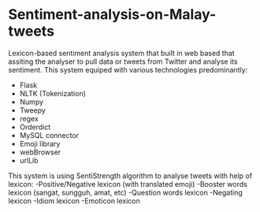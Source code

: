 # Sentiment-analysis-on-Malay-tweets

Lexicon-based sentiment analysis system that built in web based that assiting the analyser to pull data or tweets from Twitter and analyse its sentiment.
This system equiped with various technologies predominantly:
- Flask
- NLTK (Tokenization)
- Numpy
- Tweepy
- regex
- Orderdict
- MySQL connector
- Emoji library
- webBrowser
- urlLib

This system is using SentiStrength algorithm to analyse tweets with help of lexicon:
-Positive/Negative lexicon (with translated emoji)
-Booster words lexicon (sangat, sungguh, amat, etc)
-Question words lexicon
-Negating lexicon
-Idiom lexicon
-Emoticon lexicon
